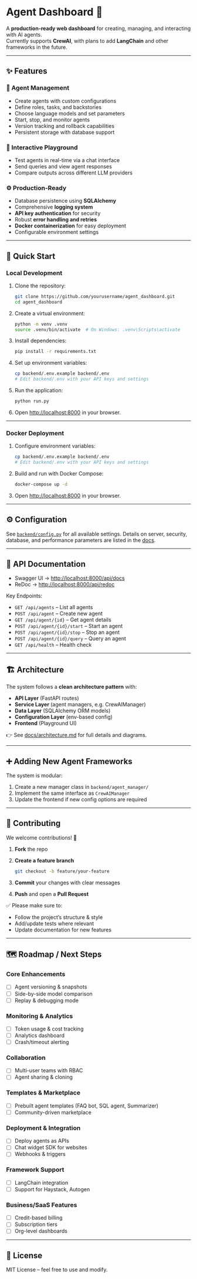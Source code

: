 
# Agent Dashboard 🚀

A **production-ready web dashboard** for creating, managing, and interacting with AI agents.  
Currently supports **CrewAI**, with plans to add **LangChain** and other frameworks in the future.

---

## ✨ Features

### 🔑 Agent Management
- Create agents with custom configurations  
- Define roles, tasks, and backstories  
- Choose language models and set parameters  
- Start, stop, and monitor agents  
- Version tracking and rollback capabilities
- Persistent storage with database support  

### 🧪 Interactive Playground
- Test agents in real-time via a chat interface  
- Send queries and view agent responses  
- Compare outputs across different LLM providers  

### ⚙️ Production-Ready
- Database persistence using **SQLAlchemy**  
- Comprehensive **logging system**  
- **API key authentication** for security  
- Robust **error handling and retries**  
- **Docker containerization** for easy deployment  
- Configurable environment settings  

---

## 🚀 Quick Start

### Local Development

1. Clone the repository:
   ```bash
   git clone https://github.com/yourusername/agent_dashboard.git
   cd agent_dashboard
   ```

2. Create a virtual environment:

   ```bash
   python -m venv .venv
   source .venv/bin/activate  # On Windows: .venv\Scripts\activate
   ```

3. Install dependencies:

   ```bash
   pip install -r requirements.txt
   ```

4. Set up environment variables:

   ```bash
   cp backend/.env.example backend/.env
   # Edit backend/.env with your API keys and settings
   ```

5. Run the application:

   ```bash
   python run.py
   ```

6. Open [http://localhost:8000](http://localhost:8000) in your browser.

---

### Docker Deployment

1. Configure environment variables:

   ```bash
   cp backend/.env.example backend/.env
   # Edit backend/.env with your API keys and settings
   ```

2. Build and run with Docker Compose:

   ```bash
   docker-compose up -d
   ```

3. Open [http://localhost:8000](http://localhost:8000) in your browser.

---

## ⚙️ Configuration

See [`backend/config.py`](backend/config.py) for all available settings.
Details on server, security, database, and performance parameters are listed in the [docs](docs/architecture.md#⚙️-configuration).

---

## 📖 API Documentation

* Swagger UI → [http://localhost:8000/api/docs](http://localhost:8000/api/docs)
* ReDoc → [http://localhost:8000/api/redoc](http://localhost:8000/api/redoc)

Key Endpoints:

* `GET /api/agents` – List all agents
* `POST /api/agent` – Create new agent
* `GET /api/agent/{id}` – Get agent details
* `POST /api/agent/{id}/start` – Start an agent
* `POST /api/agent/{id}/stop` – Stop an agent
* `POST /api/agent/{id}/query` – Query an agent
* `GET /api/health` – Health check

---

## 🏗️ Architecture

The system follows a **clean architecture pattern** with:

* **API Layer** (FastAPI routes)
* **Service Layer** (agent managers, e.g. CrewAIManager)
* **Data Layer** (SQLAlchemy ORM models)
* **Configuration Layer** (env-based config)
* **Frontend** (Playground UI)

👉 See [docs/architecture.md](docs/architecture.md) for full details and diagrams.

---

## ➕ Adding New Agent Frameworks

The system is modular:

1. Create a new manager class in `backend/agent_manager/`
2. Implement the same interface as `CrewAIManager`
3. Update the frontend if new config options are required

---

## 🤝 Contributing

We welcome contributions! 🎉

1. **Fork** the repo
2. **Create a feature branch**

   ```bash
   git checkout -b feature/your-feature
   ```
3. **Commit** your changes with clear messages
4. **Push** and open a **Pull Request**

✅ Please make sure to:

* Follow the project’s structure & style
* Add/update tests where relevant
* Update documentation for new features

---

## 🗺️ Roadmap / Next Steps

### Core Enhancements

* [ ] Agent versioning & snapshots
* [ ] Side-by-side model comparison
* [ ] Replay & debugging mode

### Monitoring & Analytics

* [ ] Token usage & cost tracking
* [ ] Analytics dashboard
* [ ] Crash/timeout alerting

### Collaboration

* [ ] Multi-user teams with RBAC
* [ ] Agent sharing & cloning

### Templates & Marketplace

* [ ] Prebuilt agent templates (FAQ bot, SQL agent, Summarizer)
* [ ] Community-driven marketplace

### Deployment & Integration

* [ ] Deploy agents as APIs
* [ ] Chat widget SDK for websites
* [ ] Webhooks & triggers

### Framework Support

* [ ] LangChain integration
* [ ] Support for Haystack, Autogen

### Business/SaaS Features

* [ ] Credit-based billing
* [ ] Subscription tiers
* [ ] Org-level dashboards

---

## 📜 License

MIT License – feel free to use and modify.

